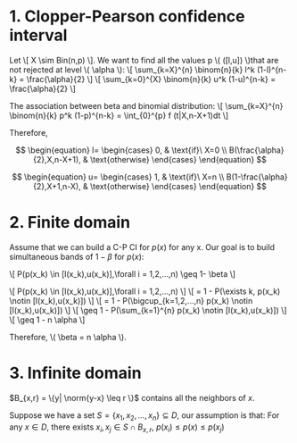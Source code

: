 
# 1. Clopper-Pearson confidence interval

Let
\\[ X \sim Bin(n,p) \\].
We want to find all the values p \\( ([l,u]) \\)that are not rejected at level \\( \alpha \\):
\\[ \sum_{k=X}^{n} \binom{n}{k} l^k (1-l)^{n-k} = \frac{\alpha}{2} \\]
\\[ \sum_{k=0}^{X} \binom{n}{k} u^k (1-u)^{n-k} = \frac{\alpha}{2} \\]

The association between beta and binomial distribution:
\\[ \sum_{k=X}^{n} \binom{n}{k} p^k (1-p)^{n-k} = \int_{0}^{p} f (t|X,n-X+1)dt \\]

Therefore,

$$ \begin{equation}
    l=
    \begin{cases}
      0, & \text{if}\ X=0 \\
      B(\frac{\alpha}{2},X,n-X+1), & \text{otherwise}
    \end{cases}
  \end{equation} $$

$$ \begin{equation}
    u=
    \begin{cases}
      1, & \text{if}\ X=n \\
      B(1-\frac{\alpha}{2},X+1,n-X), & \text{otherwise}
    \end{cases}
  \end{equation} $$




# 2. Finite domain

Assume that we can build a C-P CI for $p(x)$ for any x. Our goal is to build simultaneous bands of $1- \beta$ for $p(x)$:

\\[ P(p(x_k) \in [l(x_k),u(x_k)],\forall i = 1,2,...,n) \geq 1- \beta \\]

\\[ P(p(x_k) \in [l(x_k),u(x_k)],\forall i = 1,2,...,n) \\]
\\[ = 1 - P(\exists k, p(x_k) \notin [l(x_k),u(x_k)]) \\]
\\[ = 1 - P(\bigcup_{k=1,2,...,n} p(x_k) \notin [l(x_k),u(x_k)]) \\]
\\[ \geq 1 - P(\sum_{k=1}^{n} p(x_k) \notin [l(x_k),u(x_k)]) \\]
\\[ \geq 1 - n \alpha \\]

Therefore, \\( \beta = n \alpha \\).

# 3. Infinite domain

$B_{x,r} = \{y| \norm{y-x} \leq r \}$ contains all the neighbors of $x$.

Suppose we have a set $S= \{x_1,x_2,...,x_n \} \subseteq D$, our assumption is that:
For any $x \in D$, there exists $x_i,x_j \in S \cap B_{x,r}$, $p(x_i)\leq p(x) \leq p(x_j)$

